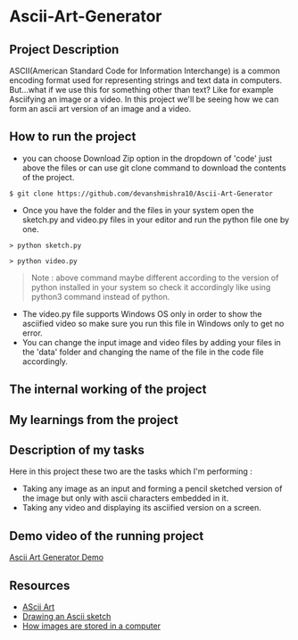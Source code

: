 # Ascii-Art-Generator
## Project Description
ASCII(American Standard Code for Information Interchange) is a common encoding format used for representing strings and text data in computers.
But…what if we use this for something other than text? Like for example Asciifying an image or a video. In this project we'll be seeing how we can form an ascii art version of an image and a video. 
## How to run the project
* you can choose Download Zip option in the dropdown of 'code' just above the files or can use git clone command to download the contents of the project.
```
$ git clone https://github.com/devanshmishra10/Ascii-Art-Generator
```
* Once you have the folder and the files in your system open the sketch.py and video.py files in your editor and run the python file one by one.
```
> python sketch.py
```
```
> python video.py
```
> Note : above command maybe different according to the version of python installed in your system so check it accordingly like using python3 command instead of python.
* The video.py file supports Windows OS only in order to show the asciified video so make sure you run this file in Windows only to get no error. 
* You can change the input image and video files by adding your files in the 'data' folder and changing the name of the file in the code file accordingly.
## The internal working of the project


## My learnings from the project


## Description of my tasks
Here in this project these two are the tasks which I'm performing :
* Taking any image as an input and forming a pencil sketched version of the image but only with ascii characters embedded in it.
* Taking any video and displaying its asciified version on a screen.
## Demo video of the running project
[Ascii Art Generator Demo](https://drive.google.com/file/d/1Oyyzz2wQJPKwAutAEneFWmD32sV7VHyZ/view?usp=sharing)
## Resources
* [AScii Art](https://en.wikipedia.org/wiki/ASCII_art#Types_and_styles)
* [Drawing an Ascii sketch](https://blog.waffles.space/2017/03/01/ascii-sketch/#fnref:2)
* [How images are stored in a computer](https://alekya3.medium.com/how-images-are-stored-in-a-computer-f364d11b4e93)


